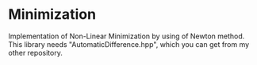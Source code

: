 # Minimization
Implementation of Non-Linear Minimization by using of Newton method.
This library needs "AutomaticDifference.hpp", which you can get from my other repository.
